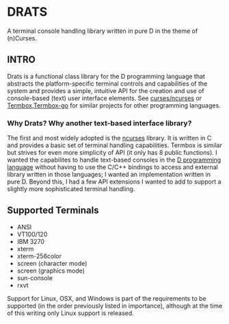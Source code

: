 # DRATS
A terminal console handling library written in pure D in the theme of (n)Curses.

## INTRO
Drats is a functional class library for the D programming language that abstracts the platform-specific terminal controls
and capabilities of the system and provides a simple, intuitive API for the creation and use of console-based (text) user interface
elements. See [curses/ncurses](https://github.com/D-Programming-Deimos/ncurses) or [Termbox](https://github.com/nsf/termbox),[Termbox-go](https://github.com/nsf/termbox-go) for similar projects for other
programming languages.

### Why Drats? Why another text-based interface library?
The first and most widely adopted is the [ncurses](https://en.wikipedia.org/wiki/Ncurses) library. It is written in C and provides
a basic set of terminal handling capabilities. Termbox is similar but strives for even more simplicity of API (it only has 8 public 
functions). I wanted the capabilites to handle text-based consoles in the [D programming language](http://www.dlang.org) without
having to use the C/C++ bindings to access and external library written in those languages; I wanted an implementation written
in pure D. Beyond this, I had a few API extensions I wanted to add to support a slightly more sophisticated terminal handling.

## Supported Terminals
 * ANSI
 * VT100/120
 * IBM 3270
 * xterm
 * xterm-256color
 * screen (character mode)
 * screen (graphics mode)
 * sun-console
 * rxvt

Support for Linux, OSX, and Windows is part of the requirements to be supported (in the order previously listed in importance), although at the time of this writing only Linux support is released.





